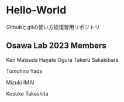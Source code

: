 # Hello-World
Githubとgitの使い方総復習用リポジトリ

## Osawa Lab 2023 Members
Ken Matsuda
Hayate Ogura
Takeru Sakakibara


Tomohiro Yada



Mizuki IMAI

Kosuke Takeshita
